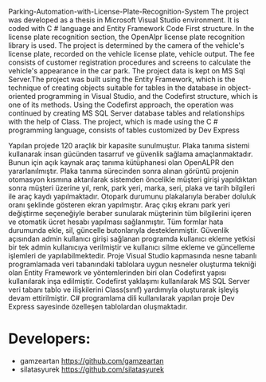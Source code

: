 Parking-Automation-with-License-Plate-Recognition-System
The project was developed as a thesis in Microsoft Visual Studio environment. It is coded with C # language and Entity Framework Code First structure. In the license plate recognition section, the OpenAlpr license plate recognition library is used. The project is determined by the camera of the vehicle's license plate, recorded on the vehicle license plate, vehicle output. The fee consists of customer registration procedures and screens to calculate the vehicle's appearance in the car park. The project data is kept on MS Sql Server.The project was built using the Entity Framework, which is the technique of creating objects suitable for tables in the database in object-oriented programming in Visual Studio, and the Codefirst structure, which is one of its methods. Using the Codefirst approach, the operation was continued by creating MS SQL Server database tables and relationships with the help of Class. The project, which is made using the C # programming language, consists of tables customized by Dev Express

Yapılan projede 120 araçlık bir kapasite sunulmuştur. Plaka tanıma sistemi kullanarak insan gücünden tasarruf ve güvenlik sağlama amaçlanmaktadır. Bunun için açık kaynak araç tanıma kütüphanesi olan OpenALPR den yararlanılmıştır. Plaka tanıma sürecinden sonra alınan görüntü projenin otomasyon kısmına aktarılarak sistemden öncelikle müşteri girişi yapıldıktan sonra müşteri üzerine yıl, renk, park yeri, marka, seri, plaka ve tarih bilgileri ile araç kaydı yapılmaktadır. Otopark durumunu plakalarıyla beraber doluluk oranı şeklinde gösteren ekran yapılmıştır. Araç çıkış ekranı park yeri değiştirme seçeneğiyle beraber sunularak müşterinin tüm bilgilerini içeren ve otomatik ücret hesabı yapılması sağlanmıştır. Tüm formlar hata durumunda ekle, sil, güncelle butonlarıyla desteklenmiştir. Güvenlik açısından admin kullanıcı girişi sağlanan programda kullanıcı ekleme yetkisi bir tek admin kullanıcıya verilmiştir ve kullanıcı silme ekleme ve güncelleme işlemleri de yapılabilmektedir.
Proje Visual Studio kapmasında nesne tabanlı programlamada veri tabanındaki tablolara uygun nesneler oluşturma tekniği olan Entity Framework ve yöntemlerinden biri olan Codefirst yapısı kullanılarak inşa edilmiştir. Codefirst yaklaşımı kullanılarak MS SQL Server veri tabanı tablo ve ilişkilerini Class(sınıf) yardımıyla oluşturarak işleyiş devam ettirilmiştir. C# programlama dili kullanılarak yapılan proje Dev Express sayesinde özelleşen tablolardan oluşmaktadır.


# Developers:
- gamzeartan https://github.com/gamzeartan
- silatasyurek https://github.com/silatasyurek

